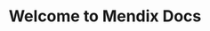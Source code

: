 ---
title: "Welcome to Mendix Docs"
linktitle: "Docs"
url: /
type: landingpage
layout: landingpage
description: Browse the documentation per product, read about latest releases, and contribute to docs to improve them.
aliases:
    - /docs/index.html
    - /docs/Overview.html
    - /docs/Overview
    - /search.html
    - /search/
cascade:
    - no_list: true
# Main layout template for landing page: docs/layouts/landingpage/landingpage.html
# Other parts are in partials/landingpage
# Root index.html file calls docs/content/en/docs/_index.md content
---